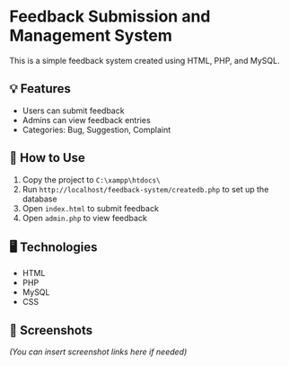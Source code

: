 # Feedback Submission and Management System

This is a simple feedback system created using HTML, PHP, and MySQL.

## 💡 Features
- Users can submit feedback
- Admins can view feedback entries
- Categories: Bug, Suggestion, Complaint

## 🔧 How to Use
1. Copy the project to `C:\xampp\htdocs\`
2. Run `http://localhost/feedback-system/createdb.php` to set up the database
3. Open `index.html` to submit feedback
4. Open `admin.php` to view feedback

## 🖥 Technologies
- HTML
- PHP
- MySQL
- CSS

## 📸 Screenshots
*(You can insert screenshot links here if needed)*

